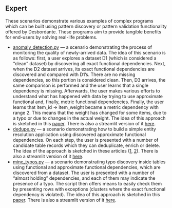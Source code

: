 
## Expert

These scenarios demonstrate various examples of complex programs which can be built using pattern discovery or pattern validation functionality offered by Desbordante. These programs aim to provide tangible benefits for end-users by solving real-life problems.

+ [anomaly_detection.py](https://github.com/Desbordante/desbordante-core/tree/main/examples/expert/anomaly_detection.py) — a scenario demonstrating the process of monitoring the quality of newly-arrived data. The idea of this scenario is as follows: first, a user explores a dataset D1 (which is considered a “clean” dataset) by discovering all exact functional dependencies. Next, when the D2 dataset arrives, its exact functional dependencies are discovered and compared with D1’s. There are no missing dependencies, so this portion is considered clean. Then, D3 arrives, the same comparison is performed and the user learns that a single dependency is missing. Afterwards, the user makes various efforts to understand what has happened with data by trying to use approximate functional and, finally, metric functional dependencies. Finally, the user learns that item_id -> item_weight became a metric dependency with range 2. This means that the weight has changed for some items, due to a typo or due to changes in the actual weight. The idea of this approach is sketched in this [paper](https://arxiv.org/abs/2307.14935). There is also a streamlit version of it [here](https://desbordante.streamlit.app/).
+ [dedupe.py](https://github.com/Desbordante/desbordante-core/tree/main/examples/expert/dedupe.py) — a scenario demonstrating how to build a simple entity resolution application using discovered approximate functional dependencies. On each step, the user is presented with a number of candidate table records which they can deduplicate, enrich or delete. The idea of the approach is sketched in these articles ([1](https://itnext.io/building-a-simple-data-cleaning-application-with-desbordante-e4897dcd4c5d#3a03-c6b309624eab), [2](https://arxiv.org/abs/2307.14935)). There is also a streamlit version of it [here](https://desbordante.streamlit.app/).
+ [mine_typos.py](https://github.com/Desbordante/desbordante-core/tree/main/examples/expert/mine_typos.py) — a scenario demonstrating typo discovery inside tables using functional and approximate functional dependencies, which are discovered from a dataset. The user is presented with a number of “almost holding” dependencies, and each of them may indicate the presence of a typo. The script then offers means to easily check them by presenting rows with exceptions (clusters where the exact functional dependency is violated). The idea of this approach is sketched in this [paper](https://arxiv.org/abs/2307.14935). There is also a streamlit version of it [here](https://desbordante.streamlit.app/).
